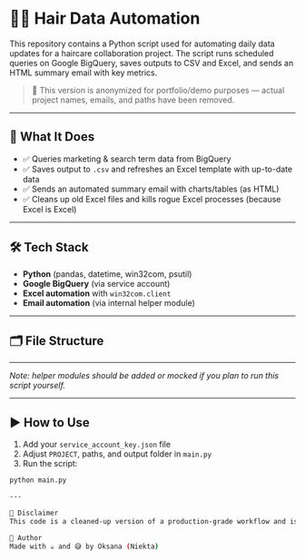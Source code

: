 # 💇‍♀️ Hair Data Automation

This repository contains a Python script used for automating daily data updates for a haircare collaboration project. The script runs scheduled queries on Google BigQuery, saves outputs to CSV and Excel, and sends an HTML summary email with key metrics.

> 🧪 This version is anonymized for portfolio/demo purposes — actual project names, emails, and paths have been removed.

---

## 🧠 What It Does

- ✅ Queries marketing & search term data from BigQuery  
- ✅ Saves output to `.csv` and refreshes an Excel template with up-to-date data  
- ✅ Sends an automated summary email with charts/tables (as HTML)  
- ✅ Cleans up old Excel files and kills rogue Excel processes (because Excel is Excel)  

---

## 🛠️ Tech Stack

- **Python** (pandas, datetime, win32com, psutil)
- **Google BigQuery** (via service account)
- **Excel automation** with `win32com.client`
- **Email automation** (via internal helper module)

---

## 🗂️ File Structure

---

*Note: helper modules should be added or mocked if you plan to run this script yourself.*

---

## ▶️ How to Use

1. Add your `service_account_key.json` file
2. Adjust `PROJECT`, paths, and output folder in `main.py`
3. Run the script:

```bash
python main.py

---

🧼 Disclaimer
This code is a cleaned-up version of a production-grade workflow and is intended to showcase automation logic, not real data or business logic. All sensitive information has been removed or masked.

👋 Author
Made with ☕ and 😅 by Oksana (Niekta)
